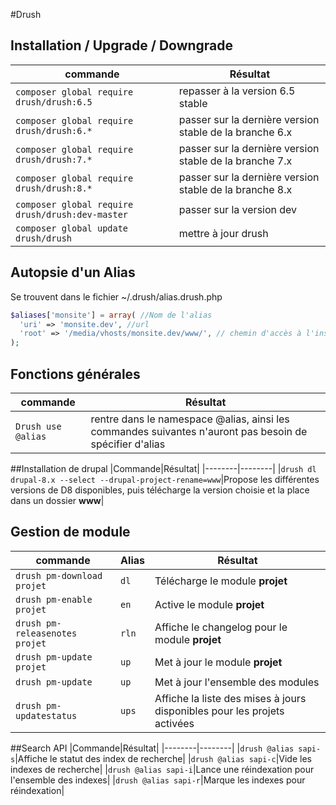 #Drush

## Installation / Upgrade / Downgrade
|**commande**|**Résultat**|
|------------|------------|
|`composer global require drush/drush:6.5`|repasser à la version 6.5 stable|
|`composer global require drush/drush:6.*`|passer sur la dernière version stable de la branche 6.x|
|`composer global require drush/drush:7.*`|passer sur la dernière version stable de la branche 7.x|
|`composer global require drush/drush:8.*`|passer sur la dernière version stable de la branche 8.x|
|`composer global require drush/drush:dev-master`|passer sur la version dev|
|`composer global update drush/drush`|mettre à jour drush|

## Autopsie d'un Alias
Se trouvent dans le fichier ~/.drush/alias.drush.php
```php
$aliases['monsite'] = array( //Nom de l'alias
  'uri' => 'monsite.dev', //url
  'root' => '/media/vhosts/monsite.dev/www/', // chemin d'accès à l'instance du drupal
);
```

## Fonctions générales
|**commande**|**Résultat**|
|------------|------------|
|`Drush use @alias`|rentre dans le namespace @alias, ainsi les commandes suivantes n'auront pas besoin de spécifier d'alias|

##Installation de drupal
|Commande|Résultat|
|--------|--------|
|`drush dl drupal-8.x --select --drupal-project-rename=www`|Propose les différentes versions de D8 disponibles, puis télécharge la version choisie et la place dans un dossier **www**|

## Gestion de module
|**commande**|**Alias**|**Résultat**|
|------------|------------|------------|
|`drush pm-download projet`|`dl`|Télécharge le module **projet**|
|`drush pm-enable projet`|`en`|Active le module **projet**|
|`drush pm-releasenotes projet`|`rln`|Affiche le changelog pour le module **projet**|
|`drush pm-update projet`|`up`|Met à jour le module **projet**|
|`drush pm-update`|`up`|Met à jour l'ensemble des modules|
|`drush pm-updatestatus`|`ups`|Affiche la liste des mises à jours disponibles pour les projets activées|

##Search API
|Commande|Résultat|
|--------|--------|
|`drush @alias sapi-s`|Affiche le statut des index de recherche|
|`drush @alias sapi-c`|Vide les indexes de recherche|
|`drush @alias sapi-i`|Lance une réindexation pour l'ensemble des indexes|
|`drush @alias sapi-r`|Marque les indexes pour réindexation|
